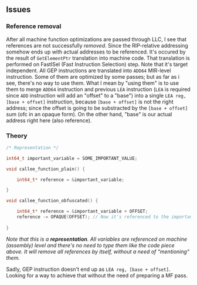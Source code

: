 ## Issues

### Reference removal
After all machine function optimizations are passed through LLC, I see that references are not successfully _removed_. Since the RIP-relative addressing somehow ends up with actual addresses to be referenced.
It's occured by the result of `GetElementPtr` translation into machine code. That translation is performed on FastISel (Fast Instruction Selection) step. Note that it's target independent.
All GEP instructions are translated into `ADD64` MIR-level instruction. Some of them are optimized by some passes; but as far as i see, there's no way to use them.
What I mean by "using them" is to use them to merge `ADD64` instruction and previous `LEA` instruction (`LEA` is required since `ADD` instruction will add an "offset" to a "base") into a single `LEA reg, [base + offset]` instruction, because `[base + offset]` is not the right address; since the offset is going to be substracted by the `[base + offset]` sum (ofc in an opaque form). On the other hand, "base" is our actual address right here (also reference).

### Theory
```c++
/* Representation */

int64_t important_variable = SOME_IMPORTANT_VALUE;

void callee_function_plain() {

    int64_t* reference = &important_variable;

}

void callee_function_obfuscated() {

    int64_t* reference = &important_variable + OFFSET;
    reference -= OPAQUE(OFFSET); // Now it's referenced to the important_variable
    
}
```
_Note that this is a **representation**. All variables are referenced on machine (assembly) level and there's no need to type them like the code piece above. It will remove all references by itself, without a need of "mentioning" them._

Sadly, GEP instruction doesn't end up as `LEA reg, [base + offset]`. Looking for a way to achieve that without the need of preparing a MF pass.  
